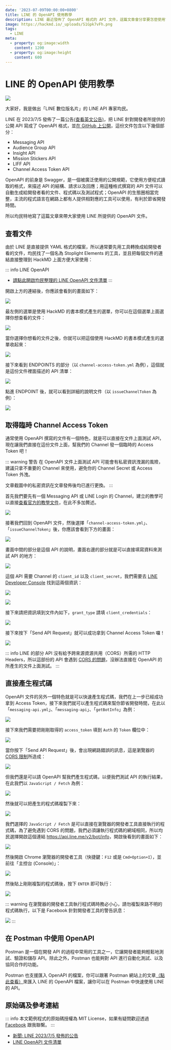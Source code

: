 ```yaml
---
date: '2023-07-09T00:00:00+0800'
title: LINE 的 OpenAPI 使用教學
description: LINE 最近發佈了 OpenAPI 格式的 API 文件，這篇文章會分享要怎麼使用它來節省你的開發時間！
image: https://hackmd.io/_uploads/S1Gpk7vFh.png
tags:
  - LINE
meta:
  - property: og:image:width
    content: 1200
  - property: og:image:height
    content: 600
---
```


# LINE 的 OpenAPI 使用教學

![](https://hackmd.io/_uploads/S1Gpk7vFh.png)

大家好，我是做出「LINE 數位版名片」的 LINE API 專家均民。

LINE 在 2023/7/5 發佈了一篇公告[(查看英文公告)](https://developers.line.biz/en/news/2023/07/05/open-api/)，把 LINE 針對開發者所提供的公開 API 寫成了 OpenAPI 格式，並[在 GitHub 上公開](https://github.com/line/line-openapi)，這份文件包含以下幾個部分：

* Messaging API
* Audience Group API
* Insight API
* Mission Stickers API
* LIFF API
* Channel Access Token API

OpenAPI 的前身是 Swagger，是一個被廣泛使用的公開規範，它使用方便程式讀取的格式，來描述 API 的結構、請求以及回應；用這種格式撰寫的 API 文件可以自動生成給開發者看的文件、程式碼以及測試程式；OpenAPI 的生態圈相當完整，主流的程式語言在網路上都有人提供相對應的工具可以使用，有利於節省開發時間。

所以均民特地寫了這篇文章來帶大家使用 LINE 所提供的 OpenAPI 文件。

## 查看文件

由於 LINE 是直接提供 YAML 格式的檔案，所以通常要先用工具轉換成給開發者看的文件，均民找了一個名為 Stoplight Elements 的工具，並且把每個文件的連結直接整理到 HackMD 上面方便大家使用：

::: info LINE OpenAPI
* [請點此開啟均民整理的 LINE OpenAPI 文件清單](https://hackmd.io/@taichunmin/line-openapi/)
:::

開啟上方的連結後，你應該會看到的畫面如下：

![](https://hackmd.io/_uploads/SJs-BvIKn.png)

最左側的選單是使用 HackMD 的書本模式產生的選單，你可以在這個選單上面選擇你想查看的文件：

![](https://hackmd.io/_uploads/BJR58wIY2.png)

當你選擇你想看的文件之後，你就可以把這個使用 HackMD 的書本模式產生的選單收起來：

![](https://hackmd.io/_uploads/r1JuDv8Kh.png)

接下來看到 ENDPOINTS 的部分（以 `channel-access-token.yml` 為例），這個就是這份文件裡面描述的 API 清單：

![](https://hackmd.io/_uploads/HJtouwUtn.png)

點進 ENDPOINT 後，就可以看到詳細的說明文件（以 `issueChannelToken` 為例）：

![](https://hackmd.io/_uploads/S1aFFvLK3.png)


## 取得臨時 Channel Access Token

通常使用 OpenAPI 撰寫的文件有一個特色，就是可以直接在文件上面測試 API，現在讓我們直接在這份文件上面，幫我們的 Channel 發一個臨時的 Access Token 吧！

::: warning 警告
在 OpenAPI 文件上面測試 API 可能會有私密資訊洩漏的風險，建議只拿不重要的 Channel 來使用，避免你的 Channel Secret 或 Access Token 外洩。

文章截圖中的私密資訊在文章發佈後均已進行更換。
:::

首先我們要先有一個 Messaging API 或 LINE Login 的 Channel，建立的教學可以直接[查看官方的教學文件](https://developers.line.biz/en/docs/messaging-api/getting-started/)，在此不多加贅述。

![](https://hackmd.io/_uploads/H1ZQ0P8Kh.png)

接著我們回到 OpenAPI 文件，然後選擇「`channel-access-token.yml`」、「`issueChannelToken`」後，你應該會看到下方的畫面：

![](https://hackmd.io/_uploads/HJvMy_8th.png)

畫面中間的部分是這個 API 的說明，畫面右邊的部分就是可以直接填寫資料來測試 API 的地方：

![](https://hackmd.io/_uploads/ryaTkd8tn.png)

這個 API 需要 Channel 的 `client_id` 以及 `client_secret`，我們需要去 [LINE Developer Console](https://developers.line.biz/console/) 找到這兩個資訊：

![](https://hackmd.io/_uploads/B151-uUth.png)

![](https://hackmd.io/_uploads/rk_I-_Lth.png)

接下來請把資訊填到文件內如下，`grant_type` 請填 `client_credentials`：

![](https://hackmd.io/_uploads/ByYuMuUKn.png)

接下來按下「Send API Request」就可以成功拿到 Channel Access Token 囉！

![](https://hackmd.io/_uploads/Hy5qQuIKn.png)

::: info
LINE 的部分 API 沒有給予跨來源資源共用（CORS）所需的 HTTP Headers，所以這部份的 API 會遇到 [CORS 的問題](https://developer.mozilla.org/zh-TW/docs/Web/HTTP/CORS)，沒辦法直接在 OpenAPI 的所產生的文件上面測試。
:::

## 直接產生程式碼

OpenAPI 文件的另外一個特色就是可以快速產生程式碼，我們在上一步已經成功拿到 Access Token，接下來我們就可以產生程式碼來幫你節省開發時間，在此以「`messaging-api.yml`」、「`messaging-api`」、「`getBotInfo`」為例：

![](https://hackmd.io/_uploads/rk9bH_IYh.png)

接下來我們需要把剛剛取得的 `access_token` 填到 `Auth` 的 `Token` 欄位中：

![](https://hackmd.io/_uploads/B1fSep8Kh.png)

當你按下「Send API Request」後，會出現網路錯誤的訊息，這是瀏覽器的 [CORS 限制](https://developer.mozilla.org/zh-TW/docs/Web/HTTP/CORS)所造成：

![](https://hackmd.io/_uploads/SklzI68Fn.png)

但我們還是可以請 OpenAPI 幫我們產生程式碼，以便我們測試 API 的執行結果，在此我們以 `JavaScript / Fetch` 為例：

![](https://hackmd.io/_uploads/BJsZwpLKn.png)

然後就可以把產生的程式碼複製下來：

![](https://hackmd.io/_uploads/rk9uP68Fn.png)

我們選擇的 `JavaScript / Fetch` 是可以直接在瀏覽器的開發者工具直接執行的程式碼，為了避免遇到 CORS 的問題，我們必須讓執行程式碼的網域相同，所以均民選擇開啟這個連結 <https://api.line.me/v2/bot/info>，開啟後看到的畫面如下：

![](https://hackmd.io/_uploads/ByAmu6UK2.png)

然後開啟 Chrome 瀏覽器的開發者工具（快捷鍵：`F12` 或是 `Cmd+Option+I`），並前往「主控台 (Console)」：

![](https://hackmd.io/_uploads/HJfoKaIY3.png)

然後貼上剛剛複製的程式碼後，按下 `ENTER` 即可執行：

![](https://hackmd.io/_uploads/HJc95a8th.png)

::: warning
在瀏覽器的開發者工具執行程式碼時務必小心，請勿複製來路不明的程式碼執行，以下是 Facebook 針對開發者工具的警告訊息：

![](https://hackmd.io/_uploads/BkhIopLKh.png)
:::

## 在 Postman 中使用 OpenAPI

Postman 是一個在開發 API 的過程中常用的工具之一，它讓開發者能夠輕鬆地測試、驗證和儲存 API。除此之外，Postman 也能夠對 API 進行自動化測試、以及協同合作的功能。

Postman 也支援匯入 OpenAPI 的檔案，你可以跟著 Postman 網站上的文章[（點此查看）](https://learning.postman.com/docs/integrations/available-integrations/working-with-openAPI/)來匯入 LINE 的 OpenAPI 檔案，讓你可以在 Postman 中快速使用 LINE 的 API。

## 原始碼及參考連結

::: info
本文範例程式的原始碼授權為 MIT License，如果有疑問歡迎透過 [Facebook](https://www.facebook.com/taichunmin) 跟我聯繫。
:::

* [新聞: LINE 2023/7/5 發佈的公告](https://developers.line.biz/en/news/2023/07/05/open-api/)
* [LINE OpenAPI 文件清單](https://hackmd.io/@taichunmin/line-openapi/)
